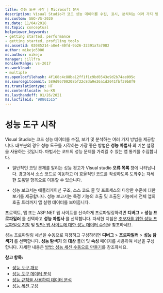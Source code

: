 ```yaml
---
title: 성능 도구 시작 | Microsoft 문서
description: Visual Studio가 코드 성능 데이터를 수집, 표시, 분석하는 여러 가지 방법에 관해 알아봅니다.
ms.custom: SEO-VS-2020
ms.date: 11/04/2018
ms.topic: conceptual
helpviewer_keywords:
- getting started, performance
- getting started, profiling tools
ms.assetid: 02085214-a8e4-40fd-9b26-32391a7a7082
author: mikejo5000
ms.author: mikejo
manager: jillfra
monikerRange: vs-2017
ms.workload:
- multiple
ms.openlocfilehash: 4f168c4c88ba12ff1f1c9bd0543e9d2b74ae095c
ms.sourcegitcommit: 589d96700208bf22c8da9e26a1d2041fbf39b8f9
ms.translationtype: HT
ms.contentlocale: ko-KR
ms.lasthandoff: 01/26/2021
ms.locfileid: "98801515"
---
```

# <a name="getting-started-with-performance-tools"></a>성능 도구 시작

Visual Studio는 코드 성능 데이터를 수집, 보기 및 분석하는 여러 가지 방법을 제공합니다. 대부분의 경우 성능 도구를 시작하는 가장 좋은 방법은 **성능 마법사** 의 기본 설정을 사용하는 것입니다. 마법사는 코드의 성능 문제를 가리킬 수 있는 앱 통계를 수집합니다.

- 일반적인 코딩 문제를 알리는 성능 경고가 Visual studio **오류 목록** 창에 나타납니다. 경고에서 소스 코드로 이동하고 더 효율적인 코드를 작성하도록 도와주는 자세한 도움말 항목으로 이동할 수 있습니다.

- 성능 보고서는 애플리케이션 구조, 소스 코드 줄 및 프로세스의 다양한 수준에 대한 보기를 제공합니다. 성능 보고서는 특정 기능의 호출 및 호출된 기능에서 전체 앱의 호출 트리까지 앱 실행 데이터를 보여줍니다.

프로젝트, 앱 또는 ASP.NET 웹 사이트를 신속하게 프로파일링하려면 **디버그** > **성능 프로파일러** 를 선택하고 **성능 마법사** 를 선택합니다. 자세한 지침은 [초보자를 위한 성능 프로파일링 지침](../profiling/beginners-guide-to-cpu-sampling.md) 및 [방법: 웹 사이트에 대한 성능 데이터 수집](../profiling/how-to-collect-performance-data-for-a-web-site.md)을 참조하세요.

성능 프로파일링 세션을 수동으로 지정하고 구성하려면 **디버그** > **프로파일러** > **성능 탐색기** 를 선택합니다. **성능 탐색기** 의 **대상** 폴더 및 **속성** 페이지를 사용하여 세션을 구성합니다. 자세한 내용은 [방법: 성능 세션 수동으로 만들기](../profiling/how-to-manually-create-performance-sessions.md)를 참조하세요.

**참고 항목:**

- [성능 도구 개요](../profiling/overviews-performance-tools.md)
- [성능 도구 데이터 분석](../profiling/analyzing-performance-tools-data.md)
- [성능 규칙을 사용하여 데이터 분석](../profiling/using-performance-rules-to-analyze-data.md)
- [성능 세션 구성](../profiling/configuring-performance-sessions.md)
